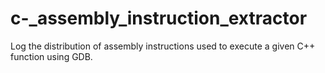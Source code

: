 # c-_assembly_instruction_extractor
Log the distribution of assembly instructions used to execute a given C++ function using GDB.

